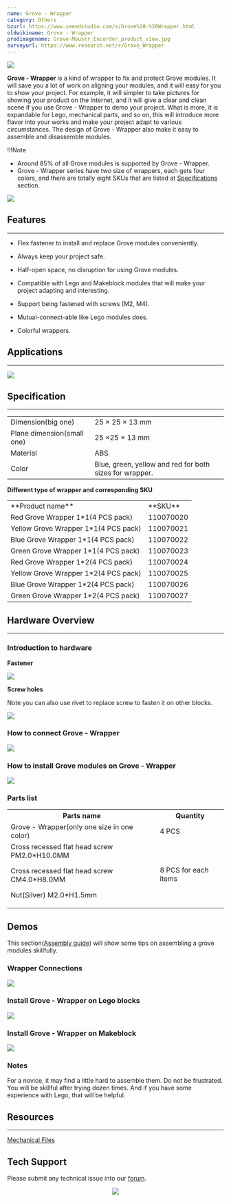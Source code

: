```yaml
---
name: Grove - Wrapper
category: Others
bzurl: https://www.seeedstudio.com/s/Grove%20-%20Wrapper.html
oldwikiname: Grove - Wrapper
prodimagename: Grove-Mouser_Encorder_product_view.jpg
surveyurl: https://www.research.net/r/Grove_Wrapper
---
```


![](https://files.seeedstudio.com/wiki/Grove-Wrapper/img/Grove-Mouser_Encorder_product_view.jpg)

**Grove - Wrapper** is a kind of wrapper to fix and protect Grove modules. It will save you a lot of work on aligning your modules, and it will easy for you to show your project. For example, it will simpler to take pictures for showing your product on the Internet, and it will give a clear and clean scene if you use Grove - Wrapper to demo your project. What is more, it is expandable for Lego, mechanical parts, and so on, this will introduce more flavor into your works and make your project adapt to various circumstances. The design of Grove - Wrapper also make it easy to assemble and disassemble modules.

!!!Note
- Around 85% of all Grove modules is supported by Grove - Wrapper.
- Grove - Wrapper series have two size of wrappers, each gets four colors, and there are totally eight SKUs that are listed at [Specifications](/Grove-Wrapper#Parts_list) section.

[![](https://files.seeedstudio.com/wiki/Seeed-WiKi/docs/images/300px-Get_One_Now_Banner-ragular.png)](https://www.seeedstudio.com/s/Grove%20-%20Wrapper.html)

##  Features
---
*   Flex fastener to install and replace Grove modules conveniently.

*   Always keep your project safe.

*   Half-open space, no disruption for using Grove modules.

*   Compatible with Lego and Makeblock modules that will make your project adapting and interesting.

*   Support being fastened with screws (M2, M4).

*   Mutual-connect-able like Lego modules does.

*   Colorful wrappers.

##  Applications
---
![](https://files.seeedstudio.com/wiki/Grove-Wrapper/img/Grove-Mouser_Encorder_application_view.jpg)

##  Specification
---
<table>
<tr>
<td> Dimension(big one) </td>
<td> 25 × 25 × 13 mm
</td></tr>
<tr>
<td> Plane dimension(small one)  </td>
<td> 25 ×25 × 13 mm
</td></tr>
<tr>
<td> Material </td>
<td> ABS
</td></tr>
<tr>
<td> Color </td>
<td> Blue, green, yellow and red for both sizes for wrapper.
</td></tr></table>

**Different type of wrapper and corresponding SKU**

<table>
<tr>
<td> **Product name** </td>
<td> **SKU**
</td></tr>
<tr>
<td> Red Grove Wrapper 1*1(4 PCS pack)  </td>
<td> 110070020
</td></tr>
<tr>
<td> Yellow Grove Wrapper 1*1(4 PCS pack)  </td>
<td> 110070021
</td></tr>
<tr>
<td> Blue Grove Wrapper 1*1(4 PCS pack)  </td>
<td> 110070022
</td></tr>
<tr>
<td> Green Grove Wrapper 1*1(4 PCS pack) </td>
<td> 110070023
</td></tr>
<tr>
<td> Red Grove Wrapper 1*2(4 PCS pack)  </td>
<td> 110070024
</td></tr>
<tr>
<td> Yellow Grove Wrapper 1*2(4 PCS pack)  </td>
<td> 110070025
</td></tr>
<tr>
<td> Blue Grove Wrapper 1*2(4 PCS pack)  </td>
<td> 110070026
</td></tr>
<tr>
<td> Green Grove Wrapper 1*2(4 PCS pack) </td>
<td> 110070027
</td></tr></table>

##  Hardware Overview
---
###   Introduction to hardware

**Fastener**

![](https://files.seeedstudio.com/wiki/Grove-Wrapper/img/Grove-Wrapper_fastener_location.jpg)

**Screw holes**

Note you can also use rivet to replace screw to fasten it on other blocks.

![](https://files.seeedstudio.com/wiki/Grove-Wrapper/img/Grove-Wrapper_screw_hole_loacation.jpg)

###   How to connect Grove - Wrapper

![](https://files.seeedstudio.com/wiki/Grove-Wrapper/img/Grove-Wrapper_connection_manner.jpg)

###  How to install Grove modules on Grove - Wrapper

![](https://files.seeedstudio.com/wiki/Grove-Wrapper/img/Grove-Wrapper_steps_to_install_Grove_modules_.jpg)

###  **Parts list**

<table>
<tr>
<th>Parts name   </th>
<th> Quantity
</th></tr>
<tr>
<td>Grove - Wrapper(only one size in one color) </td>
<td> 4 PCS
</td></tr>
<tr>
<td>Cross recessed flat head screw PM2.0*H10.0MM

Cross recessed flat head screw CM4.0*H8.0MM

Nut(Silver) M2.0*H1.5mm

</td>
<td> 8 PCS for each items
</td></tr></table>

##  Demos

This section([Assembly guide](https://files.seeedstudio.com/wiki/Grove-Wrapper/res/Assembly_guide.pdf)) will show some tips on assembling a grove modules skillfully.

###   Wrapper Connections

![](https://files.seeedstudio.com/wiki/Grove-Wrapper/img/Grove-Wrapper_connect_each_other.jpg)

###   Install Grove - Wrapper on Lego blocks

![](https://files.seeedstudio.com/wiki/Grove-Wrapper/img/Grove-Wrapper_installed_on_Lego.jpg)

###   Install Grove - Wrapper on Makeblock

![](https://files.seeedstudio.com/wiki/Grove-Wrapper/img/Grove-Wrapper_installed_on_Makeblock.jpg)

###  Notes

For a novice, it may find a little hard to assemble them. Do not be frustrated. You will be skillful after trying dozen times. And if you have some experience with Lego, that will be helpful.

##  Resources
---
[Mechanical Files](https://files.seeedstudio.com/wiki/Grove-Wrapper/res/Mechanical_Diagram.zip)

## Tech Support
Please submit any technical issue into our [forum](http://forum.seeedstudio.com/). <br /><p style="text-align:center"><a href="https://www.seeedstudio.com/act-4.html?utm_source=wiki&utm_medium=wikibanner&utm_campaign=newproducts" target="_blank"><img src="https://files.seeedstudio.com/wiki/Wiki_Banner/new_product.jpg" /></a></p>